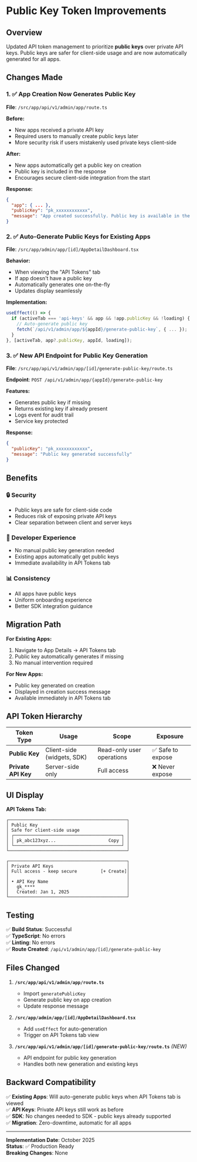 # Public Key Token Improvements

## Overview

Updated API token management to prioritize **public keys** over private API keys. Public keys are safer for client-side usage and are now automatically generated for all apps.

## Changes Made

### 1. ✅ App Creation Now Generates Public Key

**File**: `/src/app/api/v1/admin/app/route.ts`

**Before:**
- New apps received a private API key
- Required users to manually create public keys later
- More security risk if users mistakenly used private keys client-side

**After:**
- New apps automatically get a public key on creation
- Public key is included in the response
- Encourages secure client-side integration from the start

**Response:**
```json
{
  "app": { ... },
  "publicKey": "pk_xxxxxxxxxxxx",
  "message": "App created successfully. Public key is available in the API Tokens tab."
}
```

### 2. ✅ Auto-Generate Public Keys for Existing Apps

**File**: `/src/app/admin/app/[id]/AppDetailDashboard.tsx`

**Behavior:**
- When viewing the "API Tokens" tab
- If app doesn't have a public key
- Automatically generates one on-the-fly
- Updates display seamlessly

**Implementation:**
```typescript
useEffect(() => {
  if (activeTab === 'api-keys' && app && !app.publicKey && !loading) {
    // Auto-generate public key
    fetch(`/api/v1/admin/app/${appId}/generate-public-key`, { ... });
  }
}, [activeTab, app?.publicKey, appId, loading]);
```

### 3. ✅ New API Endpoint for Public Key Generation

**File**: `/src/app/api/v1/admin/app/[id]/generate-public-key/route.ts`

**Endpoint**: `POST /api/v1/admin/app/{appId}/generate-public-key`

**Features:**
- Generates public key if missing
- Returns existing key if already present
- Logs event for audit trail
- Service key protected

**Response:**
```json
{
  "publicKey": "pk_xxxxxxxxxxxx",
  "message": "Public key generated successfully"
}
```

## Benefits

### 🔒 Security
- Public keys are safe for client-side code
- Reduces risk of exposing private API keys
- Clear separation between client and server keys

### 🚀 Developer Experience
- No manual public key generation needed
- Existing apps automatically get public keys
- Immediate availability in API Tokens tab

### 📊 Consistency
- All apps have public keys
- Uniform onboarding experience
- Better SDK integration guidance

## Migration Path

**For Existing Apps:**
1. Navigate to App Details → API Tokens tab
2. Public key automatically generates if missing
3. No manual intervention required

**For New Apps:**
- Public key generated on creation
- Displayed in creation success message
- Available immediately in API Tokens tab

## API Token Hierarchy

| Token Type | Usage | Scope | Exposure |
|-----------|-------|-------|----------|
| **Public Key** | Client-side (widgets, SDK) | Read-only user operations | ✅ Safe to expose |
| **Private API Key** | Server-side only | Full access | ❌ Never expose |

## UI Display

**API Tokens Tab:**
```
┌─────────────────────────────────────────────┐
│ Public Key                                  │
│ Safe for client-side usage                  │
│ ┌─────────────────────────────────────────┐ │
│ │ pk_abc123xyz...                    Copy │ │
│ └─────────────────────────────────────────┘ │
└─────────────────────────────────────────────┘

┌─────────────────────────────────────────────┐
│ Private API Keys                            │
│ Full access - keep secure         [+ Create]│
│                                             │
│ • API Key Name                              │
│   gk_****                                   │
│   Created: Jan 1, 2025                      │
└─────────────────────────────────────────────┘
```

## Testing

✅ **Build Status**: Successful  
✅ **TypeScript**: No errors  
✅ **Linting**: No errors  
✅ **Route Created**: `/api/v1/admin/app/[id]/generate-public-key`  

## Files Changed

1. **`/src/app/api/v1/admin/app/route.ts`**
   - Import `generatePublicKey`
   - Generate public key on app creation
   - Update response message

2. **`/src/app/admin/app/[id]/AppDetailDashboard.tsx`**
   - Add `useEffect` for auto-generation
   - Trigger on API Tokens tab view

3. **`/src/app/api/v1/admin/app/[id]/generate-public-key/route.ts`** *(NEW)*
   - API endpoint for public key generation
   - Handles both new generation and existing keys

## Backward Compatibility

✅ **Existing Apps**: Will auto-generate public keys when API Tokens tab is viewed  
✅ **API Keys**: Private API keys still work as before  
✅ **SDK**: No changes needed to SDK - public keys already supported  
✅ **Migration**: Zero-downtime, automatic for all apps  

---

**Implementation Date**: October 2025  
**Status**: ✅ Production Ready  
**Breaking Changes**: None
